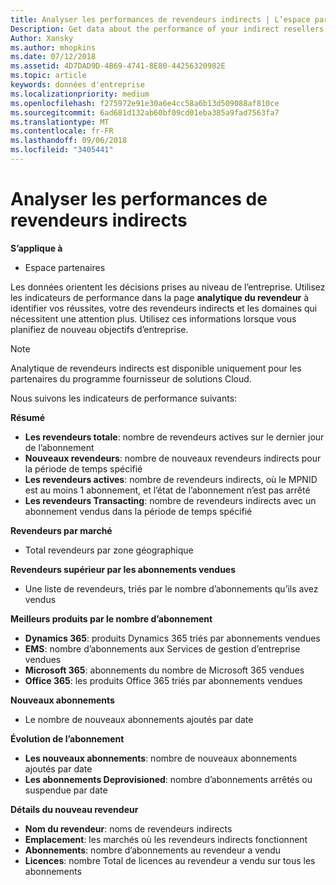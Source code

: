 ```yaml
---
title: Analyser les performances de revendeurs indirects | L’espace partenaires
Description: Get data about the performance of your indirect resellers.
Author: Xansky
ms.author: mhopkins
ms.date: 07/12/2018
ms.assetid: 4D7DAD9D-4B69-4741-8E80-44256320982E
ms.topic: article
keywords: données d'entreprise
ms.localizationpriority: medium
ms.openlocfilehash: f275972e91e30a6e4cc58a6b13d509088af810ce
ms.sourcegitcommit: 6ad681d132ab60bf09cd01eba385a9fad7563fa7
ms.translationtype: MT
ms.contentlocale: fr-FR
ms.lasthandoff: 09/06/2018
ms.locfileid: "3405441"
---
```

# <a name="analyze-indirect-resellers-performance"></a>Analyser les performances de revendeurs indirects 

**S’applique à**
- Espace partenaires

Les données orientent les décisions prises au niveau de l’entreprise. Utilisez les indicateurs de performance dans la page **analytique du revendeur** à identifier vos réussites, votre des revendeurs indirects et les domaines qui nécessitent une attention plus. Utilisez ces informations lorsque vous planifiez de nouveau objectifs d’entreprise.

> [!NOTE]
> Analytique de revendeurs indirects est disponible uniquement pour les partenaires du programme fournisseur de solutions Cloud.

Nous suivons les indicateurs de performance suivants:

**Résumé**  
 - **Les revendeurs totale**: nombre de revendeurs actives sur le dernier jour de l’abonnement  
 - **Nouveaux revendeurs**: nombre de nouveaux revendeurs indirects pour la période de temps spécifié  
 - **Les revendeurs actives**: nombre de revendeurs indirects, où le MPNID est au moins 1 abonnement, et l’état de l’abonnement n’est pas arrêté  
 - **Les revendeurs Transacting**: nombre de revendeurs indirects avec un abonnement vendus dans la période de temps spécifié  

**Revendeurs par marché**  
 - Total revendeurs par zone géographique  

**Revendeurs supérieur par les abonnements vendues**
 - Une liste de revendeurs, triés par le nombre d’abonnements qu’ils avez vendus  

**Meilleurs produits par le nombre d’abonnement**  
 - **Dynamics 365**: produits Dynamics 365 triés par abonnements vendues  
 - **EMS**: nombre d’abonnements aux Services de gestion d’entreprise vendues  
 - **Microsoft 365**: abonnements du nombre de Microsoft 365 vendues  
 - **Office 365**: les produits Office 365 triés par abonnements vendues  

**Nouveaux abonnements**  
 - Le nombre de nouveaux abonnements ajoutés par date  

**Évolution de l’abonnement**  
 - **Les nouveaux abonnements**: nombre de nouveaux abonnements ajoutés par date  
 - **Les abonnements Deprovisioned**: nombre d’abonnements arrêtés ou suspendue par date  

**Détails du nouveau revendeur**  
 - **Nom du revendeur**: noms de revendeurs indirects  
 - **Emplacement**: les marchés où les revendeurs indirects fonctionnent  
 - **Abonnements**: nombre d’abonnements au revendeur a vendu  
 - **Licences**: nombre Total de licences au revendeur a vendu sur tous les abonnements  
  
  
